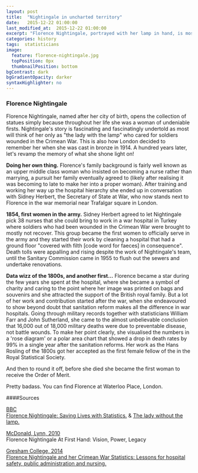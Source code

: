 ```yaml
---
layout: post
title:  "Nightingale in uncharted territory"
date:   2015-12-22 01:00:00
last_modified_at:  2015-12-22 01:00:00
excerpt: "Florence Nightingale, portrayed with her lamp in hand, is most thought of as a caring mother figure, nursing soldiers back to health. However..."
categories: history
tags:  statisticians
image:
  feature: florence-nightingale.jpg
  topPosition: 0px
  thumbnailPosition: bottom
bgContrast: dark
bgGradientOpacity: darker
syntaxHighlighter: no
---
```


### Florence Nightingale

Florence Nightingale, named after her city of birth, opens the collection of statues simply because throughout her life she was a woman of undeniable firsts. Nightingale's story is fascinating and fascinatingly undertold as most will think of her only as "the lady with the lamp" who cared for soldiers wounded in the Crimean War. This is also how London decided to remember her when she was cast in bronze in 1914. A hundred years later, let's revamp the memory of what she shone light on!

<b>Doing her own thing.</b> Florence's family background is fairly well known as an upper middle class woman who insisted on becoming a nurse rather than marrying, a pursuit her family eventually agreed to (likely after realising it was becoming to late to make her into a proper woman). After training and working her way up the hospital hierarchy she ended up in conversation with Sidney Herbert, the Secretary of State at War, who now stands next to Florence in the war memorial near Trafalgar square in London.

<b>1854, first women in the army.</b> Sidney Herbert agreed to let Nightingale pick 38 nurses that she could bring to work in a war hospital in Turkey where soldiers who had been wounded in the Crimean War were brought to mostly not recover. This group became the first women to officially serve in the army and they started their work by cleaning a hospital that had a ground floor "covered with filth [code word for faeces] in consequence". Death tolls were appalling and rising despite the work of Nightingale's team, until the Sanitary Commission came in 1955 to flush out the sewers and undertake renovations.

<b>Data wizz of the 1800s, and another first...</b> Florence became a star during the few years she spent at the hospital, where she became a symbol of charity and caring to the point where her image was printed on bags and souvenirs and she attracted the support of the British royal family. But a lot of her work and contribution started after the war, when she endeavoured to show beyond doubt that sanitation reform makes all the difference in war hospitals. Going through military records together with statisticians William Farr and John Sutherland, she came to the almost unbelievable conclusion that 16,000 out of 18,000 military deaths were due to preventable disease, not battle wounds. To make her point clearly, she visualised the numbers in a 'rose diagram' or a polar area chart that showed a drop in death rates by 99% in a single year after the sanitation reforms. Her work as the Hans Rosling of the 1800s got her accepted as the first female fellow of the in the Royal Statistical Society.

And then to round it off, before she died she became the first woman to receive the Order of Merit.

Pretty badass. You can find Florence at Waterloo Place, London.

####Sources

<u>BBC</u><br/>
[Florence Nightingale: Saving Lives with Statistics.](http://www.bbc.co.uk/timelines/z92hsbk) &
[The lady without the lamp.](http://news.bbc.co.uk/1/hi/magazine/8674265.stm)

<u>McDonald, Lynn, 2010</u><br/>
Florence Nightingale At First Hand: Vision, Power, Legacy

<u>Gresham College, 2014</u><br/>
[Florence Nightingale and her Crimean War Statistics: Lessons for hospital safety, public administration and nursing.](http://www.gresham.ac.uk/lectures-and-events/florence-nightingale-and-her-crimean-war-statistics-lessons-for-hospital-safety-)
